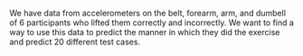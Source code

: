 We have data from accelerometers on the belt, forearm, arm, and dumbell of 6 participants who lifted them correctly and incorrectly. We want to find a way to use this data to predict the manner in which they did the exercise and predict 20 different test cases.
         
